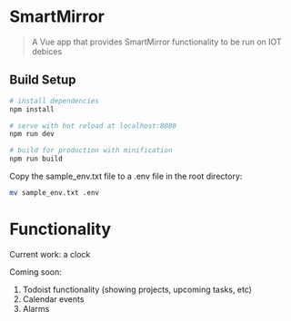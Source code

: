 # SmartMirror

> A Vue app that provides SmartMirror functionality to be run on IOT debices

## Build Setup

``` bash
# install dependencies
npm install

# serve with hot reload at localhost:8080
npm run dev

# build for production with minification
npm run build
```

Copy the sample_env.txt file to a .env file in the root directory:

``` bash
mv sample_env.txt .env
```

# Functionality

Current work: a clock

Coming soon: 
1. Todoist functionality (showing projects, upcoming tasks, etc)
2. Calendar events
3. Alarms
